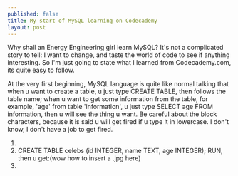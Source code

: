 ```yaml
---
published: false
title: My start of MySQL learning on Codecademy
layout: post
---
```

Why shall an Energy Engineering girl learn MySQL? It's not a complicated story to tell: I want to change, and taste the world of code to see if anything interesting.
So I'm just going to state what I learned from Codecademy.com, its quite easy to follow.

At the very first beginning, MySQL language is quite like normal talking that when u want to create a table, u just type CREATE TABLE, then follows the table name; when u want to get some information from the table, for example, 'age' from table 'information', u just type SELECT age FROM information, then u will see the thing u want.
Be careful about the block characters, because it is said u will get fired if u type it in lowercase. I don't know, I don't have a job to get fired.

1.
2. CREATE TABLE celebs (id INTEGER, name TEXT, age INTEGER); RUN, then u get:(wow how to insert a .jpg here)
3.
